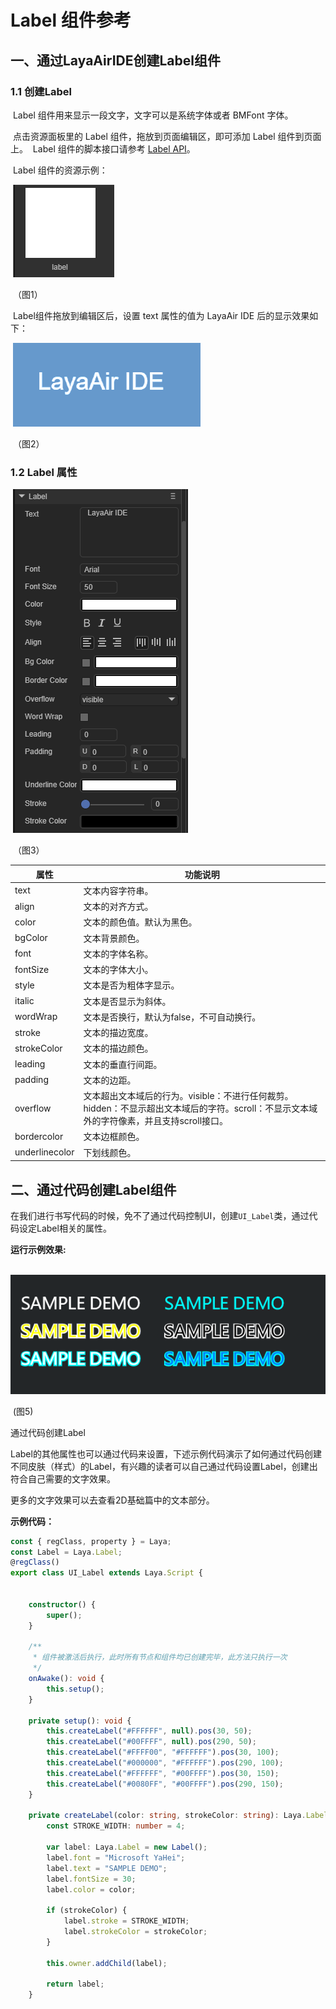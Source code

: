 # Label 组件参考



## 一、通过LayaAirIDE创建Label组件

###     1.1 创建Label

​        Label 组件用来显示一段文字，文字可以是系统字体或者 BMFont 字体。

​        点击资源面板里的 Label 组件，拖放到页面编辑区，即可添加 Label 组件到页面上。
​        Label 组件的脚本接口请参考 [Label API](https://layaair.layabox.com/3.x/api/Chinese/index.html?version=3.0.0&type=2D&category=UI&class=laya.ui.Label)。

​        Label 组件的资源示例：

​        ![图片0.png](img/1.png)

​    （图1）

​        Label组件拖放到编辑区后，设置 text 属性的值为 LayaAir IDE 后的显示效果如下：

​        ![图片0.png](img/2.png)

​    （图2）

 

###  1.2 Label 属性

​        ![图片0.png](img/3.png)

​    （图3）

 

| **属性**       | 功能说明                                                     |
| -------------- | ------------------------------------------------------------ |
| text           | 文本内容字符串。                                             |
| align          | 文本的对齐方式。                                             |
| color          | 文本的颜色值。默认为黑色。                                   |
| bgColor        | 文本背景颜色。                                               |
| font           | 文本的字体名称。                                             |
| fontSize       | 文本的字体大小。                                             |
| style          | 文本是否为粗体字显示。                                       |
| italic         | 文本是否显示为斜体。                                         |
| wordWrap       | 文本是否换行，默认为false，不可自动换行。                    |
| stroke         | 文本的描边宽度。                                             |
| strokeColor    | 文本的描边颜色。                                             |
| leading        | 文本的垂直行间距。                                           |
| padding        | 文本的边距。                                                 |
| overflow       | 文本超出文本域后的行为。visible：不进行任何裁剪。hidden：不显示超出文本域后的字符。scroll：不显示文本域外的字符像素，并且支持scroll接口。 |
| bordercolor    | 文本边框颜色。                                               |
| underlinecolor | 下划线颜色。                                                 |

 

## 二、通过代码创建Label组件

在我们进行书写代码的时候，免不了通过代码控制UI，创建`UI_Label`类，通过代码设定Label相关的属性。

**运行示例效果:**

​	![5](img/4.png)

​    (图5)

通过代码创建Label

Label的其他属性也可以通过代码来设置，下述示例代码演示了如何通过代码创建不同皮肤（样式）的Label，有兴趣的读者可以自己通过代码设置Label，创建出符合自己需要的文字效果。

更多的文字效果可以去查看2D基础篇中的文本部分。

**示例代码：**

```typescript
const { regClass, property } = Laya;
const Label = Laya.Label;
@regClass()
export class UI_Label extends Laya.Script {


    constructor() {
        super();
    }

    /**
     * 组件被激活后执行，此时所有节点和组件均已创建完毕，此方法只执行一次
     */
    onAwake(): void {
        this.setup();        
	}

	private setup(): void {
		this.createLabel("#FFFFFF", null).pos(30, 50);
		this.createLabel("#00FFFF", null).pos(290, 50);
		this.createLabel("#FFFF00", "#FFFFFF").pos(30, 100);
		this.createLabel("#000000", "#FFFFFF").pos(290, 100);
		this.createLabel("#FFFFFF", "#00FFFF").pos(30, 150);
		this.createLabel("#0080FF", "#00FFFF").pos(290, 150);
	}

	private createLabel(color: string, strokeColor: string): Laya.Label {
		const STROKE_WIDTH: number = 4;

		var label: Laya.Label = new Label();
		label.font = "Microsoft YaHei";
		label.text = "SAMPLE DEMO";
		label.fontSize = 30;
		label.color = color;

		if (strokeColor) {
			label.stroke = STROKE_WIDTH;
			label.strokeColor = strokeColor;
		}

		this.owner.addChild(label);

		return label;
	}
```



 	